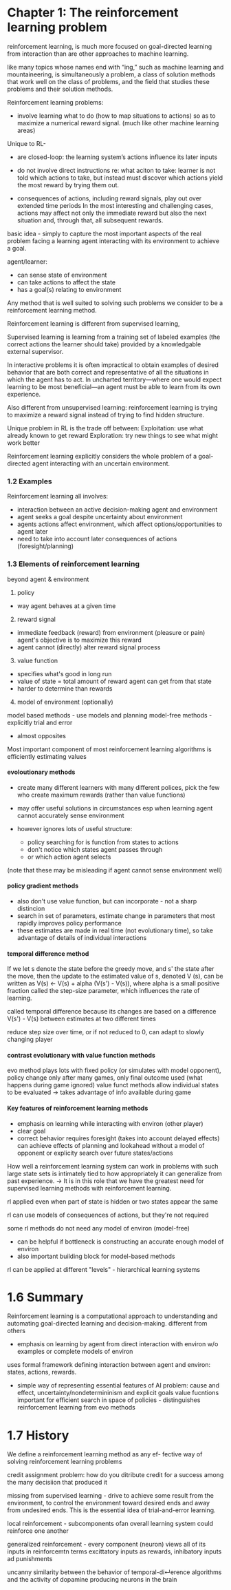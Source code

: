 # Chapter 1: The reinforcement learning problem

reinforcement learning, is much more focused on goal-directed learning from interaction than are other approaches to machine learning.

like many topics whose names end with “ing,” such as machine learning and mountaineering, is simultaneously a problem, a class of solution methods that work well on the class of problems, and the field that studies these problems and their solution methods.

Reinforcement learning problems:

- involve learning what to do (how to map situations to actions) so as to maximize a numerical reward signal. (much like other machine learning areas)

Unique to RL-
- are closed-loop:
	the learning system’s actions influence its later inputs

- do not involve direct instructions re: what aciton to take: 
	learner is not told which actions to take, but instead must discover which actions yield the most reward by trying them out.

- consequences of actions, including reward signals, play out over extended time periods
	In the most interesting and challenging cases, actions may affect not only the immediate reward but also the next situation and, through that, all subsequent rewards.

basic idea - simply to capture the most important aspects of the real problem facing a learning agent interacting with its environment to achieve a goal.


agent/learner: 
- can sense state of environment
- can take actions to affect the state
- has a goal(s) relating to environment

Any method that is well suited to solving such problems we consider to be a reinforcement learning method.


Reinforcement learning is different from supervised learning,

Supervised learning is learning from a training set of labeled examples (the correct actions the learner should take) provided by a knowledgable external supervisor.

In interactive problems it is often impractical to obtain examples of desired behavior that are both correct and representative of all the situations in which the agent has to act. In uncharted territory—where one would expect learning to be most beneficial—an agent must be able to learn from its own experience.

Also different from unsupervised learning: reinforcement learning is trying to maximize a reward signal instead of trying to find hidden structure.


Unique problem in RL is the trade off between:
Exploitation: use what already known to get reward
Exploration: try new things to see what might work better

Reinforcement learning explicitly considers the whole problem of a goal-directed agent interacting with an uncertain environment.

### 1.2 Examples
Reinforcement learning all involves: 

- interaction between an active decision-making agent and environment
- agent seeks a goal despite uncertainty about environment
- agents actions affect environment, which affect options/opportunities to agent later
- need to take into account later consequences of actions (foresight/planning)

### 1.3 Elements of reinforcement learning
beyond agent & environment
1. policy 
  - way agent behaves at a given time
2. reward signal 
  - immediate feedback (reward) from environment (pleasure or pain) agent's objective is to maximize this reward
  - agent cannot (directly) alter reward signal process
3. value function
  - specifies what's good in long run 
  - value of state = total amount of reward agent can get from that state
  - harder to determine than rewards
4. model of environment (optionally)

model based methods - use models and planning
model-free methods - explicitly trial and error 
- almost opposites


Most important component of most reinforcement learning algorithms is efficiently estimating values

#### evoloutionary methods 
- create many different learners with many different polices, pick the few who create maximum rewards (rather than value functions)

- may offer useful solutions in circumstances esp when learning agent cannot accurately sense environment

- however ignores lots of useful structure:
  - policy searching for is function from states to actions
  - don't notice which states agent passes through
  - or which action agent selects

(note that these may be misleading if agent cannot sense environment well)

#### policy gradient methods
- also don't use value function, but can incorporate - not a sharp distincion
- search in set of parameters, estimate change in parameters that most rapidly improves policy performance
- these estimates are made in real time (not evolutionary time), so take advantage of details of individual interactions

#### temporal difference method

If we let s denote the state before the greedy move, and s' the state after the move, then the update to the estimated value of s, denoted V (s), can be written as
V(s) <- V(s) + alpha (V(s') - V(s)),
where alpha is a small positive fraction called the step-size parameter, which influences the rate of learning. 

called temporal difference because its changes are based on a difference V(s') - V(s) between estimates at two different times

reduce step size over time, or if not reduced to 0, can adapt to slowly changing player

#### contrast evolutionary with value function methods
evo method plays lots with fixed policy (or simulates with model opponent), policy change only after many games, only final outcome used (what happens during game ignored)
value funct methods allow individual states to be evaluated -> takes advantage of info available during game

#### Key features of reinforcement learning methods
- emphasis on learning while interacting with environ (other player)
- clear goal
- correct behavior requires foresight (takes into account delayed effects)
can achieve effects of planning and lookahead without a model of opponent or explicity search over future states/actions


How well a reinforcement learning system can work in problems with such large state sets is intimately tied to how appropriately it can generalize from past experience. 
-> It is in this role that we have the greatest need for supervised learning methods with reinforcement learning.

rl applied even when part of state is hidden or two states appear the same

rl can use models of consequences of actions, but they're not required

some rl methods do not need any model of environ (model-free)
- can be helpful if bottleneck is constructing an accurate enough model of environ
- also important building block for model-based methods

rl can be applied at different "levels" - hierarchical learning systems

# 1.6 Summary
Reinforcement learning is a computational approach to understanding and automating goal-directed learning and decision-making.
different from others
- emphasis on learning by agent from direct interaction with environ w/o examples or complete models of environ

uses formal framework defining interaction between agent and environ: states, actions, rewards.
- simple way of representing essential features of AI problem: cause and effect, uncertainty/nondetermininism and explicit goals
value fucntions important for efficient search in space of policies - distinguishes reinforcement learning from evo methods

# 1.7 History

We define a reinforcement learning method as any ef- fective way of solving reinforcement learning problems

credit assignment problem: how do you ditribute credit for a success among the many decisiion that produced it


missing from supervised learning - drive to achieve some result from the environment, to control the environment toward desired ends and away from undesired ends. This is the essential idea of trial-and-error learning.

local reinforcement - subcomponents ofan overall learning system could reinforce one another

generalized reinforcement - every component (neuron) views all of its inputs in reinforcemtn terms excittatory inputs as rewards, inhibatory inputs ad punishments

uncanny similarity between the behavior of temporal-di↵erence algorithms and the activity of dopamine producing neurons in the brain